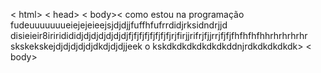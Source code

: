  <!doctyper html>
< html>
< head>
< body>< como estou na programação fudeuuuuuuueiejejeieejsjdjdjjfuffhfufrrdidjrksidndrjjd
disieieir8iriridididjdjdjdjdjdjdjfjfjfjfjfjfjfjfjrjfirjjrifrjfjjrrjfjfjfhfhfhfhhrhrhrhrhr
skskekskejdjdjdjdjdjdkdjdjdjjeek o kskdkdkdkdkdkdkddnjrdkdkdkdkdk>
< body>

